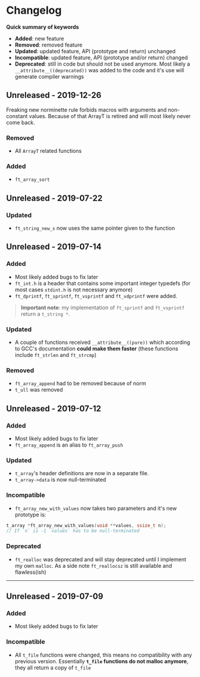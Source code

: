 # Changelog

**Quick summary of keywords**
- **Added**: new feature
- **Removed**: removed feature
- **Updated**: updated feature, API (prototype and return) unchanged
- **Incompatible**: updated feature, API (prototype and/or return) changed
- **Deprecated**: still in code but should not be used anymore. Most likely a `__attribute__((deprecated))` was added to the code and it's use will generate compiler warnings

## Unreleased - 2019-12-26

Freaking new norminette rule forbids macros with arguments and non-constant values.
Because of that ArrayT is retired and will most likely never come back.

### Removed

- All `ArrayT` related functions

### Added

- `ft_array_sort`

## Unreleased - 2019-07-22

### Updated
- `ft_string_new_s` now uses the same pointer given to the function

## Unreleased - 2019-07-14

### Added
- Most likely added bugs to fix later
- `ft_int.h` is a header that contains some important integer typedefs (for most cases `stdint.h` is not necessary anymore)
- `ft_dprintf`, `ft_sprintf`, `ft_vsprintf` and `ft_vdprintf` were added.
> **Important note**: my implementation of `ft_sprintf` and `ft_vsprintf` return a `t_string *`.

### Updated
- A couple of functions received `__attribute__((pure))` which according to GCC's documentation **could make them faster** (these functions include `ft_strlen` and `ft_strcmp`)

### Removed
- `ft_array_append` had to be removed because of norm
- `t_ull` was removed

## Unreleased - 2019-07-12

### Added
- Most likely added bugs to fix later
- `ft_array_append` is an alias to `ft_array_push`

### Updated
- `t_array`'s header definitions are now in a separate file.
- `t_array->data` is now null-terminated

### Incompatible
- `ft_array_new_with_values` now takes two parameters and it's new prototype is:

```c
t_array *ft_array_new_with_values(void **values, ssize_t n);
// If `n` is -1 `values` has to be null-terminated
```

### Deprecated
- `ft_realloc` was deprecated and will stay deprecated until I implement my own `malloc`. As a side note `ft_reallocsz` is still available and flawless(ish)

-----

## Unreleased - 2019-07-09

### Added
- Most likely added bugs to fix later

### Incompatible
- All `t_file` functions were changed, this means no compatibility with any previous version. Essentially **`t_file` functions do not malloc anymore**, they all return a copy of `t_file`
